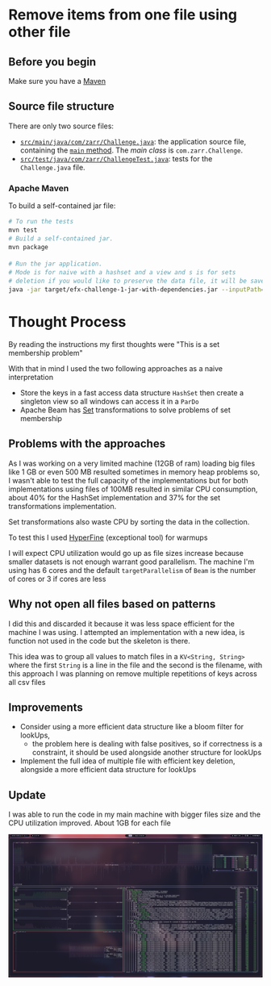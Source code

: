 # Remove items from one file using other file


## Before you begin

Make sure you have a [Maven](https://maven.apache.org/) 
## Source file structure

There are only two source files:

* [`src/main/java/com/zarr/Challenge.java`](src/main/java/com/zarr/Challenge.java): the application source file, containing the [`main` method](src/main/java/com/zarr/Challenge.java). The _main class_ is `com.zarr.Challenge`.
* [`src/test/java/com/zarr/ChallengeTest.java`](src/test/java/com/zarr/ChallengeTest.java): tests for the `Challenge.java` file.

### Apache Maven

To build a self-contained jar file:

```sh
# To run the tests
mvn test
# Build a self-contained jar.
mvn package

# Run the jar application.
# Mode is for naive with a hashset and a view and s is for sets
# deletion if you would like to preserve the data file, it will be save with and added .filtered
java -jar target/efx-challenge-1-jar-with-dependencies.jar --inputPath="path/to/dataKeys.csv" --filePath="path/to/data.csv" --mode="{n,s}" --deletion=false
```

# Thought Process

By reading the instructions my first thoughts were "This is a set membership problem"

With that in mind I used the two following approaches as a naive interpretation

- Store the keys in a fast access data structure `HashSet` then create a singleton view so all windows can access it in a `ParDo`
- Apache Beam has [Set](https://beam.apache.org/releases/javadoc/current/org/apache/beam/sdk/transforms/Sets.html) transformations to solve problems of set membership

## Problems with the approaches

As I was working on a very limited machine (12GB of ram) loading big files like 1 GB or even 500 MB resulted sometimes
in memory heap problems so, I wasn't able to test the full capacity of the implementations but for both implementations 
using files of 100MB resulted in similar CPU consumption, about 40% for the HashSet implementation and 37% for the
set transformations implementation.

Set transformations also waste CPU by sorting the data in the collection.

To test this I used [HyperFine](https://github.com/sharkdp/hyperfine) (exceptional tool) for warmups

I will expect CPU utilization would go up as file sizes increase because smaller datasets is not enough warrant good parallelism. 
The machine I'm using has 6 cores and the default `targetParallelism` of `Beam` is the number of cores or 3 if cores 
are less

## Why not open all files based on patterns

I did this and discarded it because it was less space efficient for the machine I was using. I attempted an implementation with 
a new idea, is function not used in the code but the skeleton is there. 

This idea was to group all values
to match files in a `KV<String, String>` where the first `String` is a line in the file and the second is the filename,
with this approach I was planning on remove multiple repetitions of keys across all csv files

## Improvements
- Consider using a more efficient data structure like a bloom filter for lookUps,
  - the problem here is dealing with false positives, so if correctness is a constraint, it should be used alongside another structure for lookUps
- Implement the full idea of multiple file with efficient key deletion, alongside a more efficient data structure for lookUps

## Update
I was able to run the code in my main machine with bigger files size and the CPU utilization improved. About 1GB for each
file

![1bg files](1GBFiles.png)

